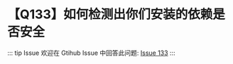 # 【Q133】如何检测出你们安装的依赖是否安全


::: tip Issue
欢迎在 Gtihub Issue 中回答此问题: [Issue 133](https://github.com/kangyana/daily-question/issues/133)
:::

